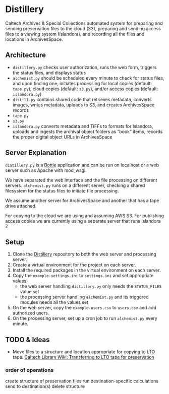 # Distillery

Caltech Archives & Special Collections automated system for preparing and sending preservation files to the cloud (S3), preparing and sending access files to a viewing system (Islandora), and recording all the files and locations in ArchivesSpace.

## Architecture

- `distillery.py` checks user authorization, runs the web form, triggers the status files, and displays status
- `alchemist.py` should be scheduled every minute to check for status files, and upon finding one, initiates processing for local copies (default: `tape.py`), cloud copies (default: `s3.py`), and/or access copies (default: `islandora.py`)
- `distill.py` contains shared code that retrieves metadata, converts images, writes metadata, uploads to S3, and creates ArchivesSpace records
- `tape.py`
- `s3.py`
- `islandora.py` converts metadata and TIFFs to formats for Islandora, uploads and ingests the archival object folders as “book” items, records the proper digital object URLs in ArchivesSpace

## Server Explanation

`distillery.py` is a [Bottle](https://bottlepy.org/) application and can be run on localhost or a web server such as Apache with mod_wsgi.

We have separated the web interface and the file processing on different servers. `alchemist.py` runs on a different server, checking a shared filesystem for the status files to initiate file processing.

We assume another server for ArchivesSpace and another that has a tape drive attached.

For copying to the cloud we are using and assuming AWS S3. For publishing access copies we are currently using a separate server that runs Islandora 7.

## Setup

1. Clone the [Distillery](https://github.com/caltechlibrary/distillery) repository to both the web server and processing server.
1. Create a virtual environment for the project on each server.
1. Install the required packages in the virtual environment on each server.
1. Copy the `example-settings.ini` to `settings.ini` and set appropriate values.
    - the web server handling `distillery.py` only needs the `STATUS_FILES` value set
    - the processing server handling `alchemist.py` and its triggered modules needs all the values set
1. On the web server, copy the `example-users.csv` to `users.csv` and add authorized users.
1. On the processing server, set up a cron job to run `alchemist.py` every minute.

## TODO & Ideas

- Move files to a structure and location appropriate for copying to LTO tape. [Caltech Library Wiki: Transferring to LTO tape for preservation](https://caltechlibrary.atlassian.net/l/c/yJFLPJtJ)

### order of operations

create structure of preservation files
run destination-specific calculations
send to destination(s)
delete structure

